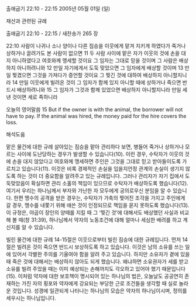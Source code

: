 출애굽기 22:10 - 22:15 
2005년 05월 01일 (일)

재산과 관련된 규례



출애굽기 22:10 - 22:15 / 새찬송가 265 장


22:10 사람이 나귀나 소나 양이나 다른 짐승을 이웃에게 맡겨 지키게 하였다가 죽거나 상하거나 끌려가도 본 사람이 없으면 11 두 사람 사이에 맡은 자가 이웃의 것에 손을 대지 아니하였다고 여호와께 맹세할 것이요 그 임자는 그대로 믿을 것이며 그 사람은 배상하지 아니하려니와 12 만일 자기에게서 도둑 맞았으면 그 임자에게 배상할 것이며 13 만일 찢겼으면 그것을 가져다가 증언할 것이요 그 찢긴 것에 대하여 배상하지 아니할지니라 14 만일 이웃에게 빌려온 것이 그 임자가 함께 있지 아니할 때에 상하거나 죽으면 반드시 배상하려니와 15 그 임자가 그것과 함께 있었으면 배상하지 아니할지니라 만일 세 낸 것이면 세로 족하니라 

오늘의 영어말씀 
15 But if the owner is with the animal, the borrower will not have to pay. If the animal was hired, the money paid for the hire covers the loss.

해석도움





맡은 물건에 대한 규례 
살아있는 짐승을 맡아 관리하다 보면, 병들어 죽거나 상하거나 모르는 사이에 도난당하는 경우가 발생할 수 있습니다(10). 이런 경우, 수탁자가 이웃의 것에 손을 대지 않았다고 여호와께 맹세하면 주인은 그것을 그대로 믿고 받아들이도록 가르치고 있습니다(11). 이것은 비록 경제적인 손실을 입을지언정 관계의 손실이 생기지 않도록 하는 것이 더 중요함을 알려주고 있는 규례입니다. 그러나 관리자가 자기 집에서 도둑맞았음이 확실하면 관리 소홀의 책임이 있으므로 수탁자가 배상하도록 했습니다(12). 여기서 우리는 하나님께서 부자와 가난한 자 모두에게 공의로우신 분임을 알 수 있습니다. 한편 맹수의 공격을 받은 경우는, 수탁자가 가축의 찢어진 조각을 가지고 주인에게 갈 경우, 맹수를 내쫓기 위해 애쓴 것이 인정되므로 책임을 묻지 못하도록 했습니다(13). 이 규정은, 야곱이 장인의 양떼를 지킬 때 그 ‘찢긴 것’에 대해서도 배상했던 사실과 비교해 볼 때(창 31:39), 하나님께서 약자의 노동조건에 대해 얼마나 세심한 배려를 하고 계신지를 알 수 있습니다. 

빌린 물건에 대한 규례 
14-15절은 이웃으로부터 빌린 짐승에 대한 규례입니다. 먼저 14절은 빌려온 것이 죽으면 반드시 보상하도록 하고 있습니다. 이것은 남의 소유를 쓰는 일에 있어서 각별한 주의를 기울여야 함을 알려 주고 있습니다. 하지만 소유자가 곁에 있을 때 죽은 것에 대해서는 배상하지 않아도 되게 했습니다. 왜냐하면 소유권자가 세를 받고 소유를 빌려 주었을 때는 이미 예상되는 손해까지도 각오하고 있어야 했기 때문입니다(15). 이처럼 약자에 대한 보호책이 명시되어 있는 하나님의 법은, 오늘날도 공공연히 존재하는 가진 자의 횡포와 약자에게 강요되는 부당한 근로 조건들을 생각할 때 실로 놀라운 것입니다. 성경에 일관되게 나타나는 하나님의 모습은 약자의 하나님이시며, 정의를 세우시는 하나님입니다.